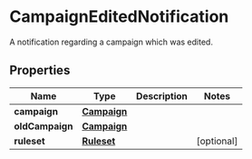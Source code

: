 

# CampaignEditedNotification

A notification regarding a campaign which was edited.
## Properties

Name | Type | Description | Notes
------------ | ------------- | ------------- | -------------
**campaign** | [**Campaign**](Campaign.md) |  | 
**oldCampaign** | [**Campaign**](Campaign.md) |  | 
**ruleset** | [**Ruleset**](Ruleset.md) |  |  [optional]



